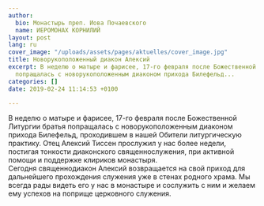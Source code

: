 ```yaml
---
author:
  bio: Монастырь преп. Иова Почаевского
  name: ИЕРОМОНАХ КОРНИЛИЙ
layout: post
lang: ru
cover_image: "/uploads/assets/pages/aktuelles/cover_image.jpg"
title: Новорукоположенный диакон Алексий
excerpt: В неделю о матыре и фарисее, 17-го февраля после Божественной Литургии братья
  попращалась с новорукоположенным диаконом прихода Билефельд...
categories: []
date: 2019-02-24 11:14:53 +0100

---
```

В неделю о матыре и фарисее, 17-го февраля после Божественной Литургии братья попращалась с новорукоположенным диаконом прихода Билефельд, проходившем в нашей Обители литургическую практику. Отец Алексий Тиссен прослужил у нас более недели, постигая тонкости диаконского священнослужения, при активной помощи и поддержке клириков монастыря.   
Сегодня священнодиакон Алексий возвращается на свой приход для дальнейшего прохождения служения уже в стенах родного храма. Мы всегда рады видеть его у нас в монастыре и сослужить с ним и желаем ему успехов на поприще церковного служения.
